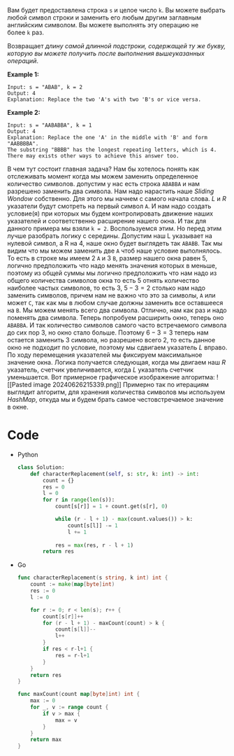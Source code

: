 Вам будет предоставлена строка `s` и целое число `k`. Вы можете выбрать любой символ строки и заменить его любым другим заглавным английским символом. Вы можете выполнять эту операцию не более `k` раз.

Возвращает _длину самой длинной подстроки, содержащей ту же букву, которую вы можете получить после выполнения вышеуказанных операций_.

**Example 1:**
```
Input: s = "ABAB", k = 2
Output: 4
Explanation: Replace the two 'A's with two 'B's or vice versa.
```

**Example 2:**
```
Input: s = "AABABBA", k = 1
Output: 4
Explanation: Replace the one 'A' in the middle with 'B' and form "AABBBBA".
The substring "BBBB" has the longest repeating letters, which is 4.
There may exists other ways to achieve this answer too.
```

В чем тут состоит главная задача? Нам бы хотелось понять как отслеживать момент когда мы можем заменить определенное количество символов. допустим у нас есть строка `ABABBA` и нам разрешено заменить два символа. Нам надо нарастить наше *Sliding Wondow* собственно. Для этого мы начнем с самого начала слова. *L* и *R* указатели будут смотреть на первый символ `A`. И нам надо создать условие(я) при которых мы будем контролировать движение наших указателей и соответственно расширение нашего окна. И так для данного примера мы взяли `k = 2`. Воспользуемся этим. Но перед этим лучше разобрать логику с середины. Допустим наш L указывает на нулевой символ, а R на 4, наше окно будет выглядеть так `ABABB`. Так мы видим что мы можем заменить две `A` чтоб наше условие выполнялось. То есть в строке мы имеем 2 `A` и 3 `B`, размер нашего окна равен 5, логично предположить что надо менять значения которых в меньше, поэтому из общей суммы мы логично предположить что нам надо из общего количества символов окна то есть 5 отнять количество наиболее частых символов, то есть 3, $5-3=2$ столько нам надо заменить символов, причем нам не важно что это за символы, `A` или может `C`, так как мы в любом случае должны заменить все оставшееся на `B`. Мы можем менять всего два символа. Отлично, нам как раз и надо поменять два символа. Теперь попробуем расширить окно, теперь оно `ABABBA`. И так количество символов самого часто встречаемого символа до сих пор 3, но окно стало больше. Поэтому $6-3=3$  теперь нам остается заменить 3 символа, но разрешено всего 2, то есть данное окно не подходит по условие, поэтому мы сдвигаем указатель *L* вправо. По ходу перемещения указателей мы фиксируем максимальное значение окна. Логика получается следующая, когда мы двигаем наш *R* указатель, счетчик увеличивается, когда *L* указатель счетчик уменьшается. Вот примерное графическое изображение алгоритма:
![[Pasted image 20240626215339.png]]
Примерно так по итерациям выглядит алгоритм, для хранения количества символов мы используем *HashMap*, откуда мы и будем брать самое честовстречаемое значение в окне.

# Code
- Python
	```python
	class Solution:
	    def characterReplacement(self, s: str, k: int) -> int:
	        count = {}
	        res = 0
	        l = 0
	        for r in range(len(s)):
	            count[s[r]] = 1 + count.get(s[r], 0)
	
	            while (r - l + 1) - max(count.values()) > k:
	                count[s[l]] -= 1
	                l += 1
	            
	            res = max(res, r - l + 1)
	        return res
	```

- Go
	```go
	func characterReplacement(s string, k int) int {
	    count := make(map[byte]int)
	    res := 0
	    l := 0
	
	    for r := 0; r < len(s); r++ {
	        count[s[r]]++
	        for (r - l + 1) - maxCount(count) > k {
	            count[s[l]]--
	            l++
	        }
	        if res < r-l+1 {
	            res = r-l+1
	        }
	    }
	    return res
	}
	
	func maxCount(count map[byte]int) int {
	    max := 0
	    for _, v := range count {
	        if v > max {
	            max = v
	        }
	    }
	    return max
	}
	```
